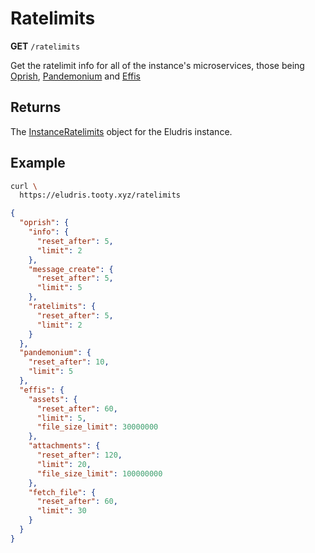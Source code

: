 # Ratelimits

<span class=requestmethod><b>GET</b></span> `/ratelimits`

Get the ratelimit info for all of the instance's microservices, those being
[Oprish](./index.md), [Pandemonium](../pandemonium/index.md) and [Effis](../effis/index.md)

## Returns

The [InstanceRatelimits](../models/ratelimits.md) object for the Eludris instance.

## Example

```sh
curl \
  https://eludris.tooty.xyz/ratelimits
```
```json
{
  "oprish": {
    "info": {
      "reset_after": 5,
      "limit": 2
    },
    "message_create": {
      "reset_after": 5,
      "limit": 5
    },
    "ratelimits": {
      "reset_after": 5,
      "limit": 2
    }
  },
  "pandemonium": {
    "reset_after": 10,
    "limit": 5
  },
  "effis": {
    "assets": {
      "reset_after": 60,
      "limit": 5,
      "file_size_limit": 30000000
    },
    "attachments": {
      "reset_after": 120,
      "limit": 20,
      "file_size_limit": 100000000
    },
    "fetch_file": {
      "reset_after": 60,
      "limit": 30
    }
  }
}
```
